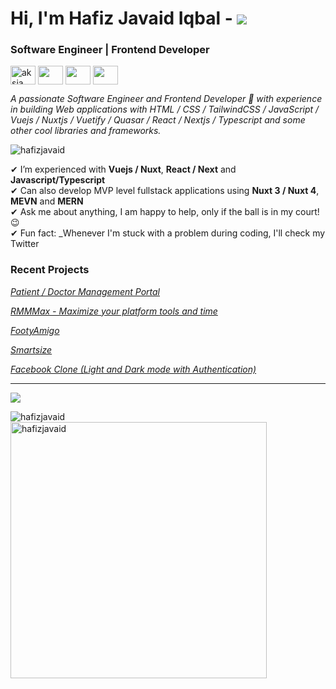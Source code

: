 
<h1 align="left">Hi, I'm Hafiz Javaid Iqbal - <img src="https://wakatime.com/badge/user/56c5d917-4ada-4490-91b8-4e5362e00404.svg?style=flat-square" /> </h1>
<h3 align="left">Software Engineer | Frontend Developer</h3>
<p align="left">
  
<a href="https://www.linkedin.com/in/hafizjavaid/" target="_blank"><img align="center" src="https://cdn.jsdelivr.net/npm/simple-icons@3.0.1/icons/linkedin.svg" alt="aksia" height="30" width="40" /></a>
 <a href = "mailto: hafizjaidi786@gmail.com"><img align="center" src="https://simpleicons.org/icons/gmail.svg" height="30" width="40" /></a>
 <a href = "https://www.youtube.com/channel/UCTRIpShS1oke2eNw_aZiGmg" target="_blank"><img align="center" src="https://simpleicons.org/icons/youtube.svg" height="30" width="40" /></a>
  <a href = "skype:live:.cid.335068330865fe4d?chat" target="_blank"><img align="center" src="https://simpleicons.org/icons/skype.svg" height="30" width="40" /></a>

</p>

<p align="left">
  <em>
  A passionate Software Engineer and Frontend Developer 🚀 with experience in building Web applications with HTML / CSS / TailwindCSS / JavaScript / Vuejs / Nuxtjs / Vuetify / Quasar / React / Nextjs / Typescript and some other cool libraries and frameworks.

  </em> 
  <br>

</p>

<p align="left"> <img src="https://komarev.com/ghpvc/?username=hafizjavaid&color=0e75b6&style=flat-square&label=PROFILE+VIEWS" alt="hafizjavaid" /> </p>

✔ I’m experienced with **Vuejs / Nuxt**, **React / Next** and **Javascript/Typescript**<br>
✔ Can also develop MVP level fullstack applications using **Nuxt 3 / Nuxt 4**, **MEVN** and **MERN**<br>
✔ Ask me about anything, I am happy to help, only if the ball is in my court!😉<br>
✔ Fun fact: _Whenever I'm stuck with a problem during coding, I'll check my Twitter <br>

<h3 align="left">Recent Projects</h3>
<p>
<em>
<a href="https://www.docunque.it/" target="_blank">
Patient / Doctor Management Portal 
</a>
</em>
</p>
<p>
<em>
<a href="https://rmmmax.com/" target="_blank">
RMMMax - Maximize your platform tools and time
</a>
</em>
</p>
<p>
<em>
<a href="https://footyamigo.com" target="_blank">
FootyAmigo
</a>
</em>
</p>
<p>
<p>
<em>
<a href="https://smartsize.io/" target="_blank">
Smartsize
</a>
</em>
</p>
<p>
<p>
<em>
<a href="https://social-medias.netlify.app/" target="_blank">
Facebook Clone (Light and Dark mode with Authentication)
</a>
</em>
</p>
<hr>

<p>
    
<img src="https://github-readme-stats.vercel.app/api/wakatime?username=hafizjavaid&layout=compact&langs_count=16" />
</p>
<p><img align="left" src="https://github-readme-stats.vercel.app/api/top-langs/?username=hafizjavaid&hide=html,java&show_icons=true&locale=en&layout=compact&count_private=true" alt="hafizjavaid" /></p>
<p>&nbsp;<img align="center" src="https://github-readme-stats.vercel.app/api?username=hafizjavaid&show_icons=true" alt="hafizjavaid" width="410" /></p>





  



